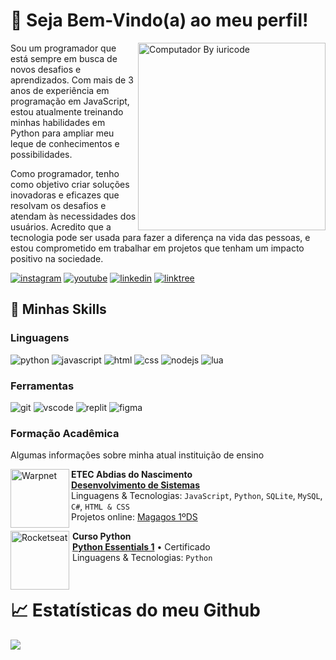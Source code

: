 # 💙 Seja Bem-Vindo(a) ao meu perfil!

<img src="https://raw.githubusercontent.com/MicaelliMedeiros/micaellimedeiros/master/image/computer-illustration.png" min-width="300px" max-width="300px" width="300px" align="right" alt="Computador By iuricode">

Sou um programador que está sempre em busca de novos desafios e aprendizados. Com mais de 3 anos de experiência em programação em JavaScript, estou atualmente treinando minhas habilidades em Python para ampliar meu leque de conhecimentos e possibilidades.

Como programador, tenho como objetivo criar soluções inovadoras e eficazes que resolvam os desafios e atendam às necessidades dos usuários. Acredito que a tecnologia pode ser usada para fazer a diferença na vida das pessoas, e estou comprometido em trabalhar em projetos que tenham um impacto positivo na sociedade.

[![instagram](https://img.shields.io/badge/instagram-A425E4?style=for-the-badge&logo=instagram&logoColor=white)](https://www.instagram.com/dev_joseh/) [![youtube](https://img.shields.io/badge/youtube-red?style=for-the-badge&logo=youtube&logoColor=white)](https://www.youtube.com/channel/UCHxmaCQRQcJ1Y1fWDvGPktQ) [![linkedin](https://img.shields.io/badge/linkedin-0A66C2?style=for-the-badge&logo=linkedin&logoColor=white)](https://www.linkedin.com/in/devjoseh/) [![linktree](https://img.shields.io/badge/outros links-green?style=for-the-badge&logo=linktree&logoColor=white)](https://linktr.ee/devjoseh)

## 🚀 Minhas Skills

### Linguagens

![python](https://img.shields.io/badge/Python-3776AB?style=for-the-badge&logo=python&logoColor=white) ![javascript](https://img.shields.io/badge/JavaScript-F7DF1E?style=for-the-badge&logo=javascript&logoColor=black) ![html](https://img.shields.io/badge/HTML5-E34F26?style=for-the-badge&logo=html5&logoColor=white) ![css](https://img.shields.io/badge/CSS3-1572B6?style=for-the-badge&logo=css3&logoColor=white) ![nodejs](https://img.shields.io/badge/Node.js-3c873a?style=for-the-badge&logo=node.js&logoColor=white) ![lua](https://img.shields.io/badge/Lua-2C2D72?style=for-the-badge&logo=lua&logoColor=white)

### Ferramentas

![git](https://img.shields.io/badge/Git-E34F26?style=for-the-badge&logo=git&logoColor=white) ![vscode](https://img.shields.io/badge/Visual Studio code-003791?style=for-the-badge&logo=visual-studio-code&logoColor=white) ![replit](https://img.shields.io/badge/Replit-f26207?style=for-the-badge&logo=replit&logoColor=white) ![figma](https://img.shields.io/badge/Figma-3cabdb?style=for-the-badge&logo=figma&logoColor=white)

### Formação Acadêmica

Algumas informações sobre minha atual instituição de ensino

[<img align="left" height="94px" width="94px" alt="Warpnet" src="https://imgur.com/0uTjiti.jpeg"/>](https://www.spacex.com/)

**ETEC Abdias do Nascimento** \
[**Desenvolvimento de Sistemas**](https://www.cps.sp.gov.br/cursos-etec/desenvolvimento-de-sistemas/) \
Linguagens & Tecnologias: `JavaScript`, `Python`, `SQLite`, `MySQL`, `C#`, `HTML & CSS`\
Projetos online: [Magagos 1ºDS](https://magagosds.vercel.app)
<br/>

[<img align="left" height="94px" width="94px" alt="Rocketseat" style="margin-right:5px;" src="https://imgur.com/4pBQmAy.png"/>](https://rocketseat.com.br/)

**Curso Python** \
[**Python Essentials 1**](https://www.credly.com/badges/172d700d-810d-40d2-92fa-9f379be01341/linked_in?t=ruvprl) • Certificado \
Linguagens & Tecnologias: `Python`\
<br/>

# 📈 Estatísticas do meu Github

<a href="https://github.com/devjoseh">
  <img align="center" src="https://github-readme-stats.vercel.app/api/top-langs/?username=devjoseh&theme=dark&hide_langs_below=1" />
</a>
